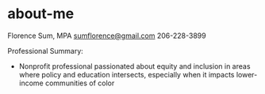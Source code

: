 # about-me

Florence Sum, MPA
sumflorence@gmail.com
206-228-3899

Professional Summary: 
+ Nonprofit professional passionated about equity and inclusion in areas where policy and education intersects, especially when it impacts lower-income communities of color
